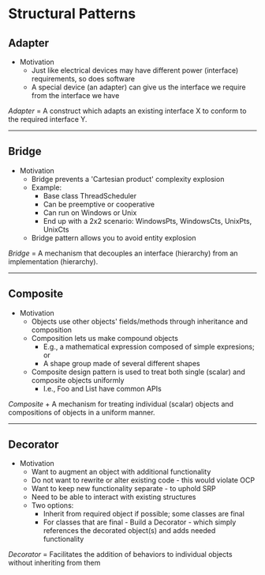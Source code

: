 # Structural Patterns

## Adapter
* Motivation  
  * Just like electrical devices may have different power (interface) requirements, so does software
  * A special device (an adapter) can give us the interface we require from the interface we have

*Adapter* = A construct which adapts an existing interface X to conform to the required interface Y.

_____


## Bridge
* Motivation
  * Bridge prevents a 'Cartesian product' complexity explosion
  * Example:
    * Base class ThreadScheduler
    * Can be preemptive or cooperative
    * Can run on Windows or Unix
    * End up with a 2x2 scenario: WindowsPts, WindowsCts, UnixPts, UnixCts
  * Bridge pattern allows you to avoid entity explosion

*Bridge* = A mechanism that decouples an interface (hierarchy) from an implementation (hierarchy).

___

## Composite
* Motivation
  * Objects use other objects' fields/methods through inheritance and composition
  * Composition lets us make compound objects
    * E.g., a mathematical expression composed of simple expresions; or
    * A shape group made of several different shapes
  * Composite design pattern is used to treat both single (scalar) and composite objects uniformly
    * I.e., Foo and List<Foo> have common APIs

*Composite* + A mechanism for treating individual (scalar) objects and compositions of objects in a uniform manner.

___

## Decorator
* Motivation
  * Want to augment an object with additional functionality
  * Do not want to rewrite or alter existing code - this would violate OCP
  * Want to keep new functionality separate - to uphold SRP
  * Need to be able to interact with existing structures
  * Two options:
    * Inherit from required object if possible; some classes are final
    * For classes that are final - Build a Decorator - which simply references the decorated object(s) and adds needed functionality

*Decorator* = Facilitates the addition of behaviors to individual objects without inheriting from them